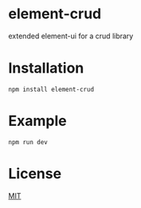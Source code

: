# element-crud
extended element-ui for a crud library

# Installation
```shell
npm install element-crud
```
# Example

```shell
npm run dev
```

# License

[MIT](https://opensource.org/licenses/MIT)
